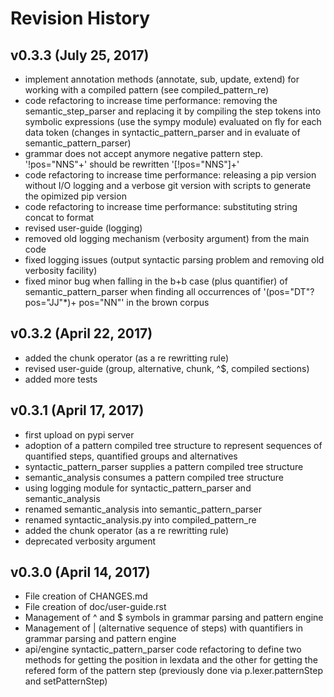 Revision History
================


v0.3.3 (July 25, 2017)
---------------------
* implement annotation methods (annotate, sub, update, extend) for working with a compiled pattern (see compiled_pattern_re) 
* code refactoring to increase time performance: removing the semantic_step_parser and replacing it by compiling the step tokens into symbolic expressions (use the sympy module) evaluated on fly for each data token (changes in syntactic_pattern_parser and in evaluate of semantic_pattern_parser)
* grammar does not accept anymore negative pattern step. '!pos="NNS"+' should be rewritten '[!pos="NNS"]+'
* code refactoring to increase time performance: releasing a pip version without I/O logging and a verbose git version with scripts to generate the opimized pip version 
* code refactoring to increase time performance: substituting string concat to format 
* revised user-guide (logging)
* removed old logging mechanism (verbosity argument) from the main code
* fixed logging issues (output syntactic parsing problem and removing old verbosity facility) 
* fixed minor bug when falling in the b+b case (plus quantifier) of semantic_pattern_parser when finding all occurrences of '(pos="DT"? pos="JJ"*)+ pos="NN"' in the brown corpus 


v0.3.2 (April 22, 2017)
---------------------
* added the chunk operator (as a re rewritting rule)
* revised user-guide (group, alternative, chunk, ^$, compiled sections)
* added more tests


v0.3.1 (April 17, 2017)
---------------------
* first upload on pypi server
* adoption of a pattern compiled tree structure to represent sequences of quantified steps, quantified groups and alternatives
* syntactic_pattern_parser supplies a pattern compiled tree structure
* semantic_analysis consumes a pattern compiled tree structure
* using logging module for syntactic_pattern_parser and semantic_analysis
* renamed semantic_analysis into semantic_pattern_parser
* renamed syntactic_analysis.py into compiled_pattern_re
* added the chunk operator (as a re rewritting rule)
* deprecated verbosity argument

v0.3.0 (April 14, 2017)
---------------------
* File creation of CHANGES.md 
* File creation of doc/user-guide.rst
* Management of ^ and $ symbols in grammar parsing and pattern engine 
* Management of | (alternative sequence of steps) with quantifiers in grammar parsing and pattern engine 
* api/engine syntactic_pattern_parser code refactoring to define two methods for getting the position in lexdata and the other for getting the refered form of the pattern step (previously done via p.lexer.patternStep and setPatternStep)

